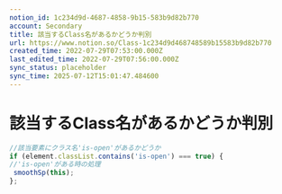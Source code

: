 ```yaml
---
notion_id: 1c234d9d-4687-4858-9b15-583b9d82b770
account: Secondary
title: 該当するClass名があるかどうか判別
url: https://www.notion.so/Class-1c234d9d468748589b15583b9d82b770
created_time: 2022-07-29T07:53:00.000Z
last_edited_time: 2022-07-29T07:56:00.000Z
sync_status: placeholder
sync_time: 2025-07-12T15:01:47.484600
---
```

# 該当するClass名があるかどうか判別

```javascript
//該当要素にクラス名'is-open'があるかどうか
if (element.classList.contains('is-open') === true) {
//'is-open'がある時の処理
 smoothSp(this);
};
```